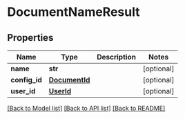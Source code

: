 # DocumentNameResult

## Properties
Name | Type | Description | Notes
------------ | ------------- | ------------- | -------------
**name** | **str** |  | [optional] 
**config_id** | [**DocumentId**](DocumentId.md) |  | [optional] 
**user_id** | [**UserId**](UserId.md) |  | [optional] 

[[Back to Model list]](../README.md#documentation-for-models) [[Back to API list]](../README.md#documentation-for-api-endpoints) [[Back to README]](../README.md)


